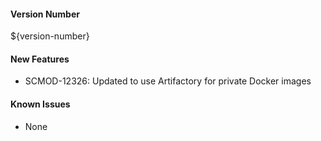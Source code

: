 #### Version Number
${version-number}

#### New Features
- SCMOD-12326: Updated to use Artifactory for private Docker images
    
#### Known Issues
- None
